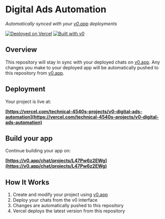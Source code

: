 # Digital Ads Automation

*Automatically synced with your [v0.app](https://v0.app) deployments*

[![Deployed on Vercel](https://img.shields.io/badge/Deployed%20on-Vercel-black?style=for-the-badge&logo=vercel)](https://vercel.com/technical-4540s-projects/v0-digital-ads-automation)
[![Built with v0](https://img.shields.io/badge/Built%20with-v0.app-black?style=for-the-badge)](https://v0.app/chat/projects/L47Pw6z2EWg)

## Overview

This repository will stay in sync with your deployed chats on [v0.app](https://v0.app).
Any changes you make to your deployed app will be automatically pushed to this repository from [v0.app](https://v0.app).

## Deployment

Your project is live at:

**[https://vercel.com/technical-4540s-projects/v0-digital-ads-automation](https://vercel.com/technical-4540s-projects/v0-digital-ads-automation)**

## Build your app

Continue building your app on:

**[https://v0.app/chat/projects/L47Pw6z2EWg](https://v0.app/chat/projects/L47Pw6z2EWg)**

## How It Works

1. Create and modify your project using [v0.app](https://v0.app)
2. Deploy your chats from the v0 interface
3. Changes are automatically pushed to this repository
4. Vercel deploys the latest version from this repository